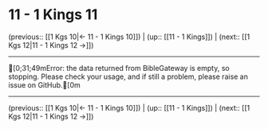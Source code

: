# 11 - 1 Kings 11

(previous:: [[1 Kgs 10|← 11 - 1 Kings 10]]) | (up:: [[11 - 1 Kings]]) | (next:: [[1 Kgs 12|11 - 1 Kings 12 →]])

***
[0;31;49mError: the data returned from BibleGateway is empty, so stopping. Please check your usage, and if still a problem, please raise an issue on GitHub.[0m

***

(previous:: [[1 Kgs 10|← 11 - 1 Kings 10]]) | (up:: [[11 - 1 Kings]]) | (next:: [[1 Kgs 12|11 - 1 Kings 12 →]])
